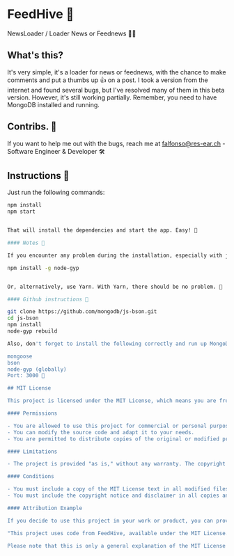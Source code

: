 
# FeedHive 🐝

NewsLoader / Loader News or Feednews 📰🔄

## What's this? 

It's very simple, it's a loader for news or feednews, with the chance to make comments and put a thumbs up 👍 on a post. I took a version from the internet and found several bugs, but I've resolved many of them in this beta version. However, it's still working partially. Remember, you need to have MongoDB installed and running.

## Contribs. 🤝

If you want to help me out with the bugs, reach me at falfonso@res-ear.ch - Software Engineer & Developer 🛠️

## Instructions 📝

Just run the following commands:

```bash
npm install
npm start


That will install the dependencies and start the app. Easy! 🚀

#### Notes 📌

If you encounter any problem during the installation, especially with js-bson, try this:

npm install -g node-gyp


Or, alternatively, use Yarn. With Yarn, there should be no problem. 🧶

#### Github instructions 🐙

git clone https://github.com/mongodb/js-bson.git
cd js-bson
npm install
node-gyp rebuild

Also, don't forget to install the following correctly and run up MongoDB:

mongoose
bson
node-gyp (globally)
Port: 3000 🚪

## MIT License

This project is licensed under the MIT License, which means you are free to use, modify, and distribute it subject to the terms of this license.

#### Permissions

- You are allowed to use this project for commercial or personal purposes.
- You can modify the source code and adapt it to your needs.
- You are permitted to distribute copies of the original or modified project.

#### Limitations

- The project is provided "as is," without any warranty. The copyright holder and contributors will not be liable for any damages or claims related to the use of this software.

#### Conditions

- You must include a copy of the MIT License text in all modified files.
- You must include the copyright notice and disclaimer in all copies and derivative works of the project.

#### Attribution Example

If you decide to use this project in your work or product, you can provide attribution as follows:

"This project uses code from FeedHive, available under the MIT License."

Please note that this is only a general explanation of the MIT License and its terms. For complete and accurate legal information, refer to the LICENSE file in the project repository.
